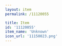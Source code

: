 ```yaml
---
layout: item
permalink: /11120055

title: Item
id: '11120055'
item_name: 'Unknown'
icon_url: '11150023.png'
---
```

